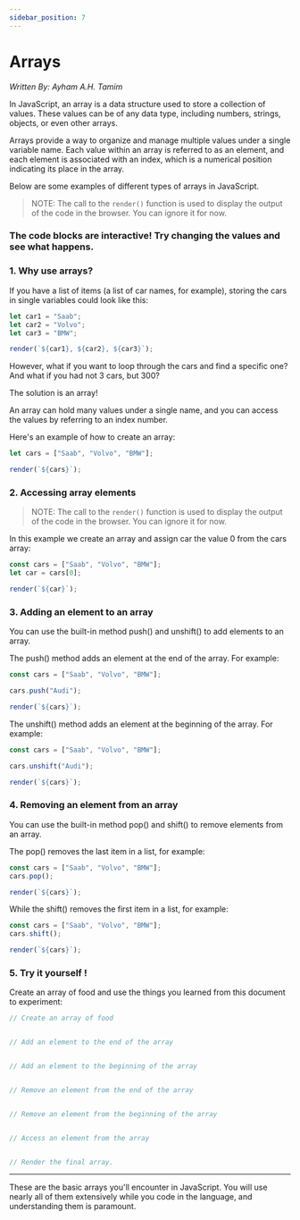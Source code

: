 ```yaml
---
sidebar_position: 7
---
```


# Arrays
*Written By: Ayham A.H. Tamim*


In JavaScript, an array is a data structure used to store a collection of values. These values can be of any data type, including numbers, strings, objects, or even other arrays.

Arrays provide a way to organize and manage multiple values under a single variable name. Each value within an array is referred to as an element, and each element is associated with an index, which is a numerical position indicating its place in the array.

Below are some examples of different types of arrays in JavaScript.

> NOTE:
> The call to the `render()` function is used to display the output of the code in the browser. You can ignore it for now.

### **The code blocks are interactive! Try changing the values and see what happens.**

### 1. Why use arrays?

If you have a list of items (a list of car names, for example), storing the cars in single variables could look like this:

 ```javascript live noInline
let car1 = "Saab";
let car2 = "Volvo";
let car3 = "BMW";

render(`${car1}, ${car2}, ${car3}`);
  ```

However, what if you want to loop through the cars and find a specific one? And what if you had not 3 cars, but 300?

The solution is an array!

An array can hold many values under a single name, and you can access the values by referring to an index number.

Here's an example of how to create an array:

```javascript live noInline
let cars = ["Saab", "Volvo", "BMW"];

render(`${cars}`);
```

### 2. Accessing array elements

> NOTE:
> The call to the `render()` function is used to display the output of the code in the browser. You can ignore it for now.

In this example we create an array and assign car the value 0 from the cars array: 

```javascript live noInline
const cars = ["Saab", "Volvo", "BMW"];
let car = cars[0];

render(`${car}`);
```

### 3. Adding an element to an array

You can use the built-in method push() and unshift() to add elements to an array.

The push() method adds an element at the end of the array. For example: 

```javascript live noInline
const cars = ["Saab", "Volvo", "BMW"];

cars.push("Audi");

render(`${cars}`);
```

The unshift() method adds an element at the beginning of the array. For example:

```javascript live noInline
const cars = ["Saab", "Volvo", "BMW"];

cars.unshift("Audi");

render(`${cars}`);
```

### 4. Removing an element from an array

You can use the built-in method pop() and shift() to remove elements from an array.

The pop() removes the last item in a list, for example:

```javascript live noInline
const cars = ["Saab", "Volvo", "BMW"];
cars.pop();

render(`${cars}`);
```

While the shift() removes the first item in a list, for example:

```javascript live noInline
const cars = ["Saab", "Volvo", "BMW"];
cars.shift();

render(`${cars}`);
```

### 5. Try it yourself !

Create an array of food and use the things you learned from this document to experiment:

```javascript live noInline
// Create an array of food


// Add an element to the end of the array


// Add an element to the beginning of the array


// Remove an element from the end of the array


// Remove an element from the beginning of the array


// Access an element from the array


// Render the final array.
```


---


These are the basic arrays you'll encounter in JavaScript. You will use nearly all of them extensively while you code in the language, and understanding them is paramount.


